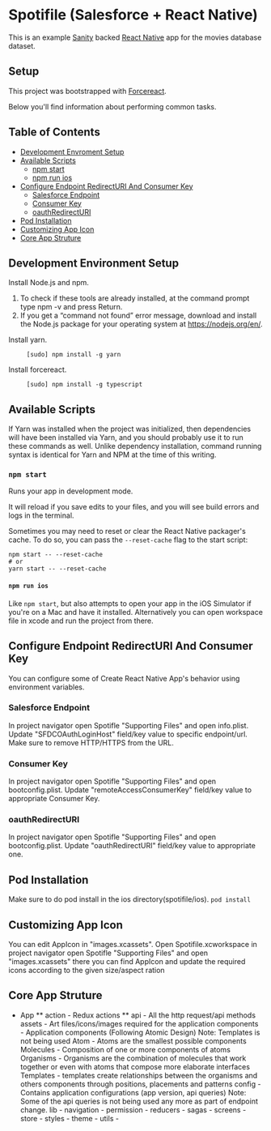 Spotifile (Salesforce + React Native)
===

This is an example [Sanity](https://www.sanity.io) backed [React Native](https://facebook.github.io/react-native/) app for the movies database dataset.

## Setup

This project was bootstrapped with [Forcereact](https://www.npmjs.com/package/forcereact).

Below you'll find information about performing common tasks.

## Table of Contents

* [Development Envroment Setup](#development-environment-setup)
* [Available Scripts](#available-scripts)
  * [npm start](#npm-start) 
  * [npm run ios](#npm-run-ios)   
* [Configure Endpoint RedirectURI And Consumer Key](#configure-Endpoint-RedirectURI-and-consumer-key)
  * [Salesforce Endpoint](#salesforce-endpoint)
  * [Consumer Key](#consumer-key)
  * [oauthRedirectURI](#oauthRedirectURI)
* [Pod Installation](#pod-installation)
* [Customizing App Icon](#customizing-app-icon)
* [Core App Struture](#core-app-structure)


## Development Environment Setup
Install Node.js and npm.
  1. To check if these tools are already installed, at the command prompt type npm -v and press Return.
  2. If you get a “command not found” error message, download and install the Node.js package for your operating system at https://nodejs.org/en/.

Install yarn.
```
     [sudo] npm install -g yarn
```
Install forcereact.

```
     [sudo] npm install -g typescript
```

## Available Scripts

If Yarn was installed when the project was initialized, then dependencies will have been installed via Yarn, and you should probably use it to run these commands as well. Unlike dependency installation, command running syntax is identical for Yarn and NPM at the time of this writing.

### `npm start`

Runs your app in development mode.

It will reload if you save edits to your files, and you will see build errors and logs in the terminal.

Sometimes you may need to reset or clear the React Native packager's cache. To do so, you can pass the `--reset-cache` flag to the start script:

```
npm start -- --reset-cache
# or
yarn start -- --reset-cache
```

#### `npm run ios`

Like `npm start`, but also attempts to open your app in the iOS Simulator if you're on a Mac and have it installed. Alternatively you can open workspace file in xcode and run the project from there.


## Configure Endpoint RedirectURI And Consumer Key

You can configure some of Create React Native App's behavior using environment variables.

### Salesforce Endpoint

In project navigator open Spotifle "Supporting Files" and open info.plist. Update "SFDCOAuthLoginHost" field/key value to specific endpoint/url. Make sure to remove HTTP/HTTPS from the URL.

### Consumer Key

In project navigator open Spotifle "Supporting Files" and open bootconfig.plist. Update "remoteAccessConsumerKey" field/key value to appropriate Consumer Key.

### oauthRedirectURI

In project navigator open Spotifle "Supporting Files" and open bootconfig.plist. Update "oauthRedirectURI" field/key value to appropriate one.


## Pod Installation
Make sure to do pod install in the ios directory(spotifile/ios).
    ```
    pod install
    ```

## Customizing App Icon

You can edit AppIcon in "images.xcassets". Open Spotifile.xcworkspace in project navigator open Spotifle "Supporting Files" and open "images.xcassets" there you can find AppIcon and update the required icons according to the given size/aspect ration 


## Core App Struture
* App
 ** action -  Redux actions
 ** api - All the http request/api methods 
 assets - Art files/icons/images required for the application
 components - Application components (Following Atomic  Design) Note: Templates is not being used
     Atom - Atoms are the smallest possible components
     Molecules - Composition of one or more components of atoms
     Organisms - Organisms are the combination of molecules that work together or even with atoms that compose more elaborate interfaces
     Templates - templates create relationships between the organisms and others components through positions, placements and patterns 
 config - Contains application configurations (app version, api queries) Note: Some of the api queries is not being used any more  as part of endpoint change.
 lib -
 navigation -
 permission - 
 reducers - 
 sagas - 
 screens - 
 store - 
 styles - 
 theme - 
 utils - 
